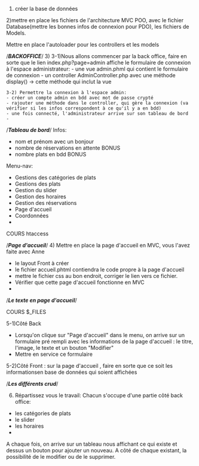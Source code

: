 1) créer la base de données

2)mettre en place les fichiers de l'architecture MVC POO, avec le fichier Database(mettre les bonnes infos de connexion pour PDO), les fichiers de Models.

Mettre en place l'autoloader pour les controllers et les models

/***BACKOFFICE***/
3) 
	3-1)Nous allons commencer par la back office, faire en sorte que le lien index.php?page=admin affiche le formulaire de connexion à l'espace administrateur:
	- une vue admin.phml qui contient le formulaire de connexion
	- un controller AdminController.php avec une méthode display() -> cette méthode qui inclut la vue
	
	3-2) Permettre la connexion à l'espace admin:
	- créer un compte admin en bdd avec mot de passe crypté
	- rajouter une méthode dans le controller, qui gère la connexion (va vérifier si les infos correspondent à ce qu'il y a en bdd)
	- une fois connecté, l'administrateur arrive sur son tableau de bord
	- 
/***Tableau de bord***/
Infos:
- nom et prénom avec un bonjour
- nombre de réservations en attente BONUS
- nombre plats en bdd BONUS

Menu-nav:

- Gestions des catégories de plats
- Gestions des plats
- Gestion du slider
- Gestion des horaires
- Gestion des réservations
- Page d'accueil
- Coordonnées
- 

COURS htaccess

/***Page d'accueil***/
4) Mettre en place la page d'accueil en MVC, vous l'avez faite avec Anne
- le layout Front à créer
- le fichier accueil.phtml contiendra le code propre à la page d'accueil
- mettre le fichier css au bon endroit, corriger le lien vers ce fichier.
- Vérifier que cette page d'accueil fonctionne en MVC
- 

/***Le texte en page d'accueil***/

COURS $_FILES

5-1)Côté Back
- Lorsqu'on clique sur "Page d'accueil" dans le menu, on arrive sur un formulaire pré rempli avec les informations de la page d'accueil : le titre, l'image, le texte  et un bouton "Modifier"
- Mettre en service ce formulaire


5-2)Côté Front : sur la page d'accueil , faire en sorte que ce soit les informationsen base de données qui soient affichées

/***Les différents crud***/

6) Répartissez vous le travail: 
Chacun s'occupe d'une partie côté back office:
- les catégories de plats
- le slider
- les horaires
- 
A chaque fois, on arrive sur un tableau nous affichant ce qui existe et dessus un bouton pour ajouter un nouveau. A côté de chaque existant, la possibilité de le modifier ou de le supprimer.
